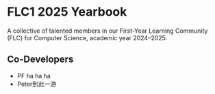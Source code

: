 # FLC1 2025 Yearbook

A collective of talented members in our First-Year Learning Community (FLC) for Computer Science, academic year 2024–2025.

## Co-Developers
- PF ha ha ha
- Peter到此一游